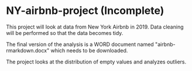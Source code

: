 # NY-airbnb-project (Incomplete)
<p> This project will look at data from New York Airbnb in 2019. 
Data cleaning will be performed so that the data becomes tidy. </p>
<p> The final version of the analysis is a WORD document named "airbnb-rmarkdown.docx" which needs to be downloaded. </p> 
<p> The project looks at the distribution of empty values and analyzes outliers. </p>

